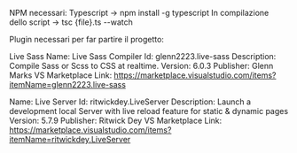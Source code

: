 NPM necessari:
Typescript -> npm install -g typescript
In compilazione dello script -> tsc {file}.ts --watch

Plugin necessari per far partire il progetto:

Live Sass
Name: Live Sass Compiler
Id: glenn2223.live-sass
Description: Compile Sass or Scss to CSS at realtime.
Version: 6.0.3
Publisher: Glenn Marks
VS Marketplace Link: https://marketplace.visualstudio.com/items?itemName=glenn2223.live-sass

Name: Live Server
Id: ritwickdey.LiveServer
Description: Launch a development local Server with live reload feature for static & dynamic pages
Version: 5.7.9
Publisher: Ritwick Dey
VS Marketplace Link: https://marketplace.visualstudio.com/items?itemName=ritwickdey.LiveServer
